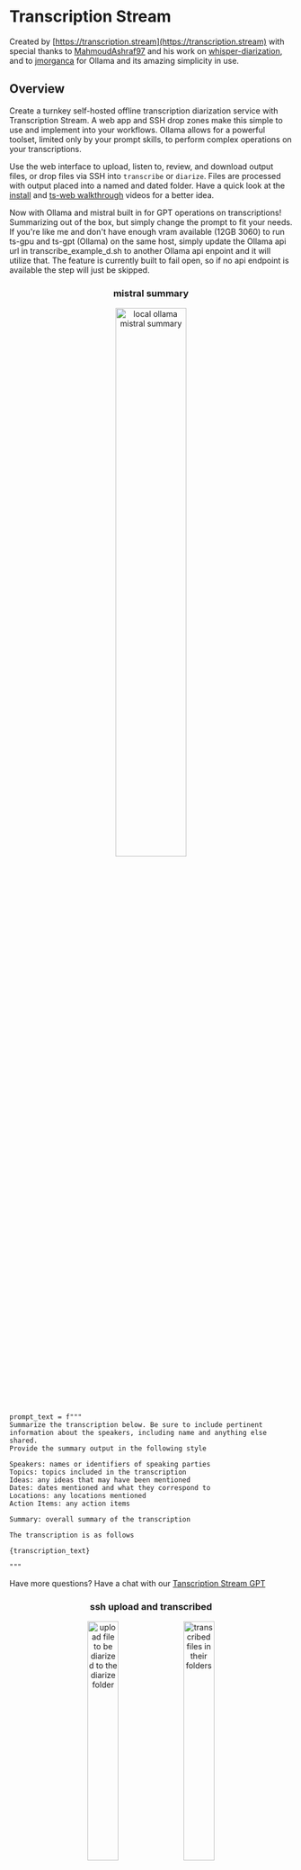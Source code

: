 
# Transcription Stream
Created by [https://transcription.stream](https://transcription.stream) with special thanks to [MahmoudAshraf97](https://github.com/MahmoudAshraf97) and his work on [whisper-diarization](https://github.com/MahmoudAshraf97/whisper-diarization/), and to [jmorganca](https://github.com/jmorganca/ollama) for Ollama and its amazing simplicity in use.

## Overview
Create a turnkey self-hosted offline transcription diarization service with Transcription Stream. A web app and SSH drop zones make this simple to use and implement into your workflows. Ollama allows for a powerful toolset, limited only by your prompt skills, to perform complex operations on your transcriptions.

Use the web interface to upload, listen to, review, and download output files, or drop files via SSH into `transcribe` or `diarize`. Files are processed with output placed into a named and dated folder. Have a quick look at the <a href="https://www.youtube.com/watch?v=3RufeOjnlcE">install</a> and <a href="https://www.youtube.com/watch?v=pbZ8o7_MjG4">ts-web walkthrough</a> videos for a better idea.

Now with Ollama and mistral built in for GPT operations on transcriptions! Summarizing out of the box, but simply change the prompt to fit your needs. If you're like me and don't have enough vram available (12GB 3060) to run ts-gpu and ts-gpt (Ollama) on the same host, simply update the Ollama api url in transcribe_example_d.sh to another Ollama api enpoint and it will utilize that. The feature is currently built to fail open, so if no api endpoint is available the step will just be skipped.
<div align="center">
<h3>mistral summary</h3>
<img src="https://transcription.stream/summary.png" alt="local ollama mistral summary" style="width: 50%;">
</div>

```
prompt_text = f"""
Summarize the transcription below. Be sure to include pertinent information about the speakers, including name and anything else shared.
Provide the summary output in the following style

Speakers: names or identifiers of speaking parties
Topics: topics included in the transcription
Ideas: any ideas that may have been mentioned
Dates: dates mentioned and what they correspond to
Locations: any locations mentioned
Action Items: any action items

Summary: overall summary of the transcription

The transcription is as follows

{transcription_text}

"""
```

Have more questions? Have a chat with our <a href="https://chat.openai.com/g/g-pktPPxVs5-transcription-stream-gptTr">Tanscription Stream GPT</a> 
<div align="center">
<h3>ssh upload and transcribed</h3>
<img src="https://transcription.stream/ts-sshupload.png" width="33%" style="vertical-align: top;" alt="upload file to be diarized to the diarize folder">  <img src="https://transcription.stream/ts-sshtranscribed.png" width="33%" style="vertical-align: top;" alt="transcribed files in their folders">

<h3>ts-web interface</h3>
<a href="https://www.youtube.com/watch?v=pbZ8o7_MjG4">
<img src="https://transcription.stream/ts-web.png" width="66%" alt="Example Image">
</a>
<h3>ts-gpu diarization example </h3>
<a href="https://www.youtube.com/watch?v=UAgbcZjR4mM">
    <img src="https://transcription.stream/videothumb.png" alt="watch video on youtube" style="width: 66%;">
  </a>
</div>


**Prerequisite: NVIDIA GPU**
> **Warning:** The resulting ts-gpu image is 23.7GB and might take a hot second to create

## Build and Run Instructions
### Automated Setup and Run
```bash
chmod +x install.sh;
./install.sh;
```

### Manual Setup
### Creating Volume
- **Transcription Stream Volume:**
  ```bash
  docker volume create --name=transcriptionstream
  ```

### Build Images from their respective folders
- **ts-web Image:** (Minimal build, very small and fast)
  ```bash
  docker build -t ts-web:latest .
  ```
- **ts-gpu Image:** (23.7GB - includes necessary models and files to run offline)
  ```bash
  docker build -t ts-gpu:latest .
  ```

### Run the Service
- Start the service using `docker-compose`. This provides updates from running jobs and  noisy `ts-web` logs:
  ```bash
  docker-compose -p transcriptionstream up
  ```

## Additional Information

### Ports
- **SSH:** 22222
- **HTTP:** 5006
- **Ollam:** 11434

### SSH Server Access
- **Port:** 22222
- **User:** `transcriptionstream`
- **Password:** `nomoresaastax`
- **Usage:** Place audio files in `transcribe` or `diarize`. Completed files are stored in `transcribed`.

### Web Interface
- **URL:** [http://dockerip:5006](http://dockerip:5006)
- **Features:**
  - Audio file upload/download
  - Task completion alerts with interactive links
  - HTML5 web player with speed control and transcription highlighting
  - Time-synced transcription scrubbing/highlighting/scrolling

### Ollama api
- **URL:** [http://dockerip:11434](http://dockerip:11434)
- change the prompt used, in `/ts-gpu/ts-summarize.py`

> **Warning:** This is example code for example purposes and should not be used in production environments.

### Customization and Troubleshooting
- Change the password for `transcriptionstream` in the `ts-gpu` Dockerfile.
- Uncomment ts-gpt section in `docker-compose.yml` to enable built-in Ollama mistral. Update `install.sh` and `run.sh` for mistral model install and updates.
- Update the Ollama api endpoint url in /ts-gpu/transcribe_example_d.sh if not running ts-gpt
- Update the secret in `/ts-web/app.py`
- The transcription option uses `whisperx`, but was designed for `whisper`. Note that the raw text output for transcriptions might not display correctly in the console.
- Both the `large-v3` and `large-v2` models are included in the initial build.
- Update the Ollama api url in ts-gpu/transcribe_example_d.sh prior to install/build
- Change the prompt text in ts-gpu/ts-summarize.py to fit your needs. Update ts-web/templates/transcription.html if you want to call it something other than summary.
- 12GB of vram is not enough to run both whisper-diarization and ollama mistral. Whisper-diarization is fairly light on gpu memory out of the box, but Ollama's runner holds over 10GB of gpu memory open after generating for quite sometime, causing the next diarization/transcription to run our of CUDA memory. Since I can't run both on the same host, I've set the batch size for both whisper-diarization and whisperx to 16, from their default 8.
- I need to fix an issue with ts-web that throws an error to console when loading a transcription when a summary.txt file does not also exist.